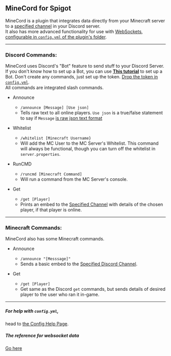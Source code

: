 ## MineCord for Spigot

MineCord is a plugin that integrates data directly from your Minecraft server to a [specified channel](https://github.com/SleepyHead707/MineCord/blob/main/ConfigHelp.md#channel) in your Discord server.  
It also has more advanced functionality for use with [WebSockets](https://www.wallarm.com/what/a-simple-explanation-of-what-a-websocket-is), [configurable in `config.yml` of the plugin's folder](https://github.com/SleepyHead707/MineCord/blob/main/ConfigHelp.md#channel).

___

### Discord Commands:
MineCord uses Discord's "Bot" feature to send stuff to your Discord Server. If you don't know how to set up a Bot, you can use [**This tutorial**](https://www.youtube.com/watch?v=nW8c7vT6Hl4) to set up a Bot. Don't create any commands, just set up the token. [Drop the token in `config.yml`](https://github.com/SleepyHead707/MineCord/blob/main/ConfigHelp.md#channel).  
All commands are integrated slash commands.

- Announce
  - `/announce [Message] [Use json]`
  - Tells raw text to all online players. `Use json` is a true/false statement to say if `Message` [is raw json text format](https://minecraft.fandom.com/wiki/Raw_JSON_text_format)

- Whitelist
  - `/whitelist [Minecraft Username}`
  - Will add the MC User to the MC Server's Whitelist. This command will always be functional, though you can turn off the whitelist in `server.properties`.

- RunCMD
  - `/runcmd [Minecraft Command]`
  - Will run a command from the MC Server's console.

- Get
  - `/get [Player]`
  - Prints an embed to the [Specified Channel](https://github.com/SleepyHead707/MineCord/blob/main/ConfigHelp.md#channel) with details of the chosen player, if that player is online.

___

### Minecraft Commands:
MineCord also has some Minecraft commands.

- Announce
  - `/announce "[Messsage]"`
  - Sends a basic embed to the [Specified Discord Channel](https://github.com/SleepyHead707/MineCord/blob/main/ConfigHelp.md#channel).

- Get
  - `/get [Player]`
  - Get same as the Discord `get` commands, but sends details of desired player to the user who ran it in-game.

___

##### For help with `config.yml`,
head to [the Config Help Page](https://github.com/SleepyHead707/MineCord/blob/main/ConfigHelp.md).

##### The reference for websocket data
[Go here](https://github.com/SleepyHead707/MineCord/blob/main/Websocket.md)
